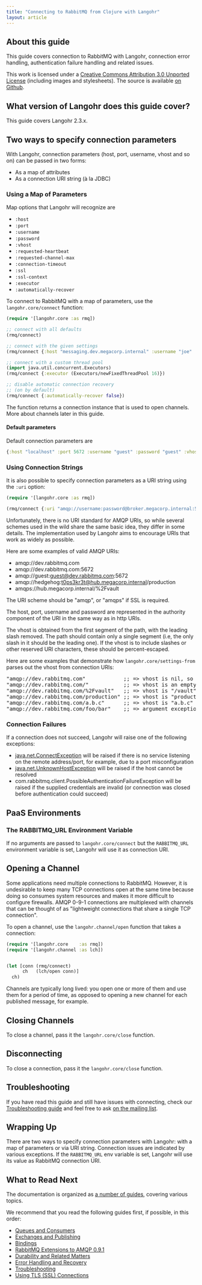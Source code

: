 ```yaml
---
title: "Connecting to RabbitMQ from Clojure with Langohr"
layout: article
---
```


## About this guide

This guide covers connection to RabbitMQ with Langohr, connection error handling, authentication failure handling and related issues.

This work is licensed under a <a rel="license" href="http://creativecommons.org/licenses/by/3.0/">Creative Commons Attribution 3.0 Unported License</a>
(including images and stylesheets). The source is available [on Github](https://github.com/clojurewerkz/langohr.docs).


## What version of Langohr does this guide cover?

This guide covers Langohr 2.3.x.



## Two ways to specify connection parameters

With Langohr, connection parameters (host, port, username, vhost and so on) can be passed in two forms:

 * As a map of attributes
 * As a connection URI string (à la JDBC)


### Using a Map of Parameters

Map options that Langohr will recognize are

 * `:host`
 * `:port`
 * `:username`
 * `:password`
 * `:vhost`
 * `:requested-heartbeat`
 * `:requested-channel-max`
 * `:connection-timeout`
 * `:ssl`
 * `:ssl-context`
 * `:executor`
 * `:automatically-recover`

To connect to RabbitMQ with a map of parameters, use the `langohr.core/connect` function:

``` clojure
(require '[langohr.core :as rmq])

;; connect with all defaults
(rmq/connect)

;; connect with the given settings
(rmq/connect {:host "messaging.dev.megacorp.internal" :username "joe" :password "t0ps3krEt"})

;; connect with a custom thread pool
(import java.util.concurrent.Executors)
(rmq/connect {:executor (Executors/newFixedThreadPool 16)})

;; disable automatic connection recovery
;; (on by default)
(rmq/connect {:automatically-recover false})
```

The function returns a connection instance that is used to open channels. More about channels later in this guide.


#### Default parameters

Default connection parameters are

``` clojure
{:host "localhost" :port 5672 :username "guest" :password "guest" :vhost "/"}
```


### Using Connection Strings

It is also possible to specify connection parameters as a URI string using the `:uri` option:

``` clojure
(require '[langohr.core :as rmq])

(rmq/connect {:uri "amqp://username:password@broker.megacorp.internal:5672/development"})
```


Unfortunately, there is no URI standard for AMQP URIs, so while several schemes used in the wild share the same basic idea, they differ in some details.
The implementation used by Langohr aims to encourage URIs that work as widely as possible.

Here are some examples of valid AMQP URIs:

 * amqp://dev.rabbitmq.com
 * amqp://dev.rabbitmq.com:5672
 * amqp://guest:guest@dev.rabbitmq.com:5672
 * amqp://hedgehog:t0ps3kr3t@hub.megacorp.internal/production
 * amqps://hub.megacorp.internal/%2Fvault

The URI scheme should be "amqp", or "amqps" if SSL is required.

The host, port, username and password are represented in the authority component of the URI in the same way as in http URIs.

The vhost is obtained from the first segment of the path, with the leading slash removed.  The path should contain only a single segment (i.e, the only slash in it should be the leading one). If the vhost is to include slashes or other reserved URI characters, these should be percent-escaped.

Here are some examples that demonstrate how `langohr.core/settings-from` parses out the vhost from connection URIs:

<pre>
"amqp://dev.rabbitmq.com"            ;; => vhost is nil, so default ("/") will be used
"amqp://dev.rabbitmq.com/"           ;; => vhost is an empty string
"amqp://dev.rabbitmq.com/%2Fvault"   ;; => vhost is "/vault"
"amqp://dev.rabbitmq.com/production" ;; => vhost is "production"
"amqp://dev.rabbitmq.com/a.b.c"      ;; => vhost is "a.b.c"
"amqp://dev.rabbitmq.com/foo/bar"    ;; => argument exception
</pre>


### Connection Failures

If a connection does not succeed, Langohr will raise one of the following exceptions:

 * [java.net.ConnectException](http://docs.oracle.com/javase/7/docs/api/java/net/ConnectException.html) will be raised if there is no service listening on the remote address/port, for example, due to a port misconfiguration
 * [java.net.UnknownHostException](http://docs.oracle.com/javase/7/docs/api/java/net/UnknownHostException.html) will be raised if the host cannot be resolved
 * com.rabbitmq.client.PossibleAuthenticationFailureException will be raised if the supplied credentials are invalid (or connection was closed before authentication could succeed)


## PaaS Environments

### The RABBITMQ_URL Environment Variable

If no arguments are passed to `langohr.core/connect` but the `RABBITMQ_URL` environment variable is set, Langohr will use it as connection
URI.

## Opening a Channel

Some applications need multiple connections to RabbitMQ. However, it is undesirable to keep many TCP connections open at the same time because
doing so consumes system resources and makes it more difficult to configure firewalls. AMQP 0-9-1 connections are multiplexed with channels that can
be thought of as "lightweight connections that share a single TCP connection".

To open a channel, use the `langohr.channel/open` function that takes a connection:

``` clojure
(require '[langohr.core    :as rmq])
(require '[langohr.channel :as lch])


(let [conn (rmq/connect)
      ch   (lch/open conn)]
  ch)
```

Channels are typically long lived: you open one or more of them and use them for a period of time, as opposed to opening
a new channel for each published message, for example.


## Closing Channels

To close a channel, pass it the `langohr.core/close` function.


## Disconnecting

To close a connection, pass it the `langohr.core/close` function.


## Troubleshooting

If you have read this guide and still have issues with connecting, check our [Troubleshooting guide](/articles/troubleshooting.html)
and feel free to ask [on the mailing list](https://groups.google.com/forum/#!forum/clojure-rabbitmq).


## Wrapping Up

There are two ways to specify connection parameters with Langohr: with a map of parameters or via URI string.
Connection issues are indicated by various exceptions. If the `RABBITMQ_URL` env variable is set, Langohr
will use its value as RabbitMQ connection URI.


## What to Read Next

The documentation is organized as [a number of guides](/articles/guides.html), covering various topics.

We recommend that you read the following guides first, if possible, in this order:

 * [Queues and Consumers](/articles/queues.html)
 * [Exchanges and Publishing](/articles/exchanges.html)
 * [Bindings](/articles/bindings.html)
 * [RabbitMQ Extensions to AMQP 0.9.1](/articles/rabbitmq_extensions.html)
 * [Durability and Related Matters](/articles/durability.html)
 * [Error Handling and Recovery](/articles/error_handling.html)
 * [Troubleshooting](/articles/troubleshooting.html)
 * [Using TLS (SSL) Connections](/articles/tls.html)
